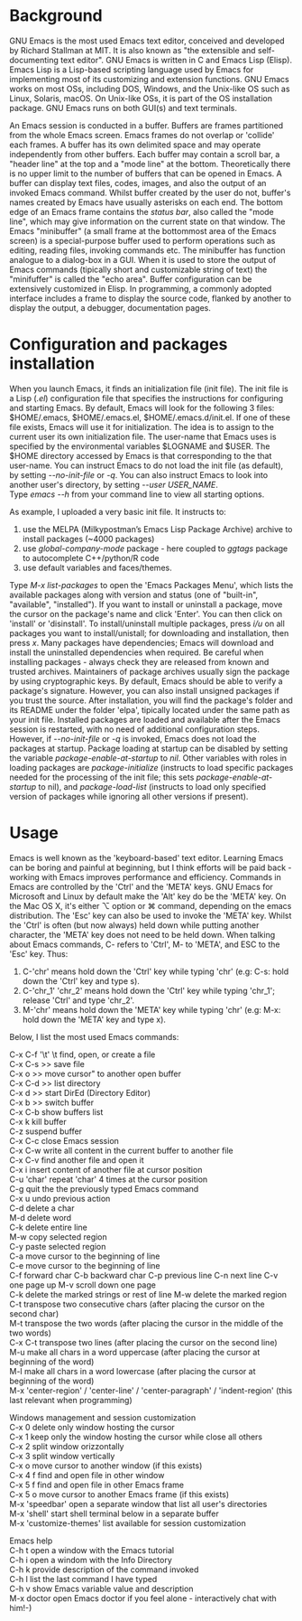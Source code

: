 # Background
GNU Emacs is the most used Emacs text editor, conceived and developed by Richard Stallman at MIT. It is also known as "the extensible and self-documenting text editor". GNU Emacs is written in C and Emacs Lisp (Elisp). Emacs Lisp is a Lisp-based scripting language used by Emacs for implementing most of its customizing and extension functions. GNU Emacs works on most OSs, including DOS, Windows, and the Unix-like OS such as Linux, Solaris, macOS. On Unix-like OSs, it is part of the OS installation package. GNU Emacs runs on both GUI(s) and text terminals.

An Emacs session is conducted in a buffer. Buffers are frames partitioned from the whole Emacs screen. Emacs frames do not overlap or 'collide' each frames. A buffer has its own delimited space and may operate independently from other buffers. Each buffer may contain a scroll bar, a "header line" at the top and a "mode line" at the bottom. Theoretically there is no upper limit to the number of buffers that can be opened in Emacs. A buffer can display text files, codes, images, and also the output of an invoked Emacs command. Whilst buffer created by the user do not, buffer's names created by Emacs have usually asterisks on each end. The bottom edge of an Emacs frame contains the *status bar*, also called the "mode line", which may give information on the current state on that window. The Emacs "minibuffer" (a small frame at the bottommost area of the Emacs screen) is a special-purpose buffer used to perform operations such as editing, reading files, invoking commands etc. The minibuffer has function analogue to a dialog-box in a GUI. When it is used to store the output of Emacs commands (tipically short and customizable string of text) the "minifuffer" is called the "echo area". Buffer configuration can be extensively customized in Elisp. In programming, a commonly adopted interface includes a frame to display the source code, flanked by another to display the output, a debugger, documentation pages.

# Configuration and packages installation
When you launch Emacs, it finds an initialization file (init file). The init file is a Lisp (*.el*) configuration file that specifies the instructions for configuring and starting Emacs. By default, Emacs will look for the following 3 files: $HOME/.emacs, $HOME/.emacs.el, $HOME/.emacs.d/init.el. If one of these file exists, Emacs will use it for initialization. The idea is to assign to the current user its own initialization file. The user-name that Emacs uses is specified by the environmental variables $LOGNAME and $USER. The $HOME directory accessed by Emacs is that corresponding to the that user-name. You can instruct Emacs to do not load the init file (as default), by setting *--no-init-file* or *-q*. You can also instruct Emacs to look into another user's directory, by setting *--user USER_NAME*.  
Type *emacs --h* from your command line to view all starting options.  

As example, I uploaded a very basic init file. It instructs to: 
1) use the MELPA (Milkypostman’s Emacs Lisp Package Archive) archive to install packages (~4000 packages)  
2) use *global-company-mode* package - here coupled to *ggtags* package to autocomplete C++/python/R code  
3) use default variables and faces/themes.  

Type *M-x list-packages* to open the 'Emacs Packages Menu', which lists the available packages along with version and status (one of "built-in", "available", "installed"). If you want to install or uninstall a package, move the cursor on the package's name and click 'Enter'. You can then click on 'install' or 'disinstall'. To install/uninstall multiple packages, press *i/u* on all packages you want to install/unistall; for downloading and installation, then press *x*. Many packages have dependencies; Emacs will download and install the uninstalled dependencies when required. Be careful when installing packages - always check they are released from known and trusted archives. Maintainers of package archives usually sign the package by using cryptographic keys. By default, Emacs should be able to verify a package's signature. However, you can also install unsigned packages if you trust the source. After installation, you will find the package's folder and its README under the folder 'elpa', tipically located under the same path as your init file. Installed packages are loaded and available after the Emacs session is restarted, with no need of additional configuration steps. However, if *--no-init-file* or *-q* is invoked, Emacs does not load the packages at startup. Package loading at startup can be disabled by setting the variable *package-enable-at-startup* to *nil*. Other variables with roles in loading packages are *package-initialize* (instructs to load specific packages needed for the processing of the init file; this sets *package-enable-at-startup* to nil), and *package-load-list* (instructs to load only specified version of packages while ignoring all other versions if present).

# Usage
Emacs is well known as the 'keyboard-based' text editor. Learning Emacs can be boring and painful at beginning, but I think efforts will be paid back - working with Emacs improves performance and efficiency. Commands in Emacs are controlled by the 'Ctrl' and the 'META' keys. GNU Emacs for Microsoft and Linux by default make the 'Alt' key do be the 'META' key. On the Mac OS X, it's either ⌥ option or ⌘ command, depending on the emacs distribution. The 'Esc' key can also be used to invoke the 'META' key. Whilst the 'Ctrl' is often (but now always) held down while putting another character, the 'META' key does not need to be held down. When talking about Emacs commands, C- refers to 'Ctrl', M- to 'META', and ESC to the 'Esc' key. Thus:
  
1) C-'chr' means hold down the 'Ctrl' key while typing 'chr' (e.g: C-s: hold down the 'Ctrl' key and type s).
2) C-'chr_1' 'chr_2' means hold down the 'Ctrl' key while typing 'chr_1'; release 'Ctrl' and type 'chr_2'.
3) M-'chr' means hold down the 'META' key while typing 'chr' (e.g: M-x: hold down the 'META' key and type x).

Below, I list the most used Emacs commands:

C-x C-f '\t' \t find, open, or create a file  
C-x C-s  >>   save file  
C-x o    >>   move cursor" to another open buffer  
C-x C-d  >>   list directory  
C-x d    >>   start DirEd (Directory Editor)  
C-x b    >>   switch buffer  
C-x C-b     show buffers list  
C-x k       kill buffer  
C-z         suspend buffer  
C-x C-c     close Emacs session  
C-x C-w     write all content in the current buffer to another file  
C-x C-v     find another file and open it  
C-x i       insert content of another file at cursor position  
C-u 'char'  repeat 'char' 4 times at the cursor position  
C-g         quit the the previously typed Emacs command  
C-x u       undo previous action  
C-d         delete a char  
M-d         delete word  
C-k         delete entire line  
M-w         copy selected region  
C-y         paste selected region  
C-a         move cursor to the beginning of line  
C-e         move cursor to the beginning of line  
C-f         forward char
C-b         backward char
C-p         previous line
C-n         next line
C-v         one page up
M-v         scroll down one page  
C-k         delete the marked strings or rest of line
M-w         delete the marked region
C-t         transpose two consecutive chars (after placing the cursor on the second char)  
M-t         transpose the two words (after placing the cursor in the middle of the two words)  
C-x C-t     transpose two lines (after placing the cursor on the second line)  
M-u         make all chars in a word uppercase (after placing the cursor at beginning of the word)  
M-l         make all chars in a word lowercase (after placing the cursor at beginning of the word)  
M-x        'center-region' / 'center-line' / 'center-paragraph' / 'indent-region' (this last relevant when programming)   
  
Windows management and session customization  
C-x 0       delete only window hosting the cursor  
C-x 1       keep only the window hosting the cursor while close all others  
C-x 2       split window orizzontally  
C-x 3       split window vertically  
C-x o       move cursor to another window (if this exists)  
C-x 4 f     find and open file in other window  
C-x 5 f     find and open file in other Emacs frame  
C-x 5 o     move cursor to another Emacs frame (if this exists)  
M-x 'speedbar'           open a separate window that list all user's directories  
M-x 'shell'              start shell terminal below in a separate buffer  
M-x 'customize-themes'   list available for session customization  
    
Emacs help  
C-h t       open a window with the Emacs tutorial  
C-h i       open a windom with the Info Directory  
C-h k       provide description of the command invoked  
C-h l       list the last command I have typed  
C-h v       show Emacs variable value and description  
M-x doctor  open Emacs doctor if you feel alone - interactively chat with him!-)  


